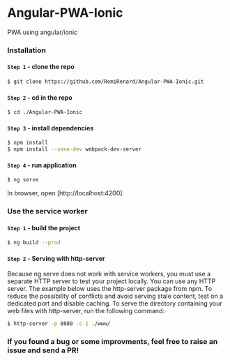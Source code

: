 # Angular-PWA-Ionic
PWA using angular/ionic

### Installation

#### `Step 1` - clone the repo

```bash
$ git clone https://github.com/RemiRenard/Angular-PWA-Ionic.git
```

#### `Step 2` - cd in the repo

```bash
$ cd ./Angular-PWA-Ionic
```

#### `Step 3` - install dependencies

```bash
$ npm install
$ npm install --save-dev webpack-dev-server 
```

#### `Step 4` - run application

```bash
$ ng serve
```

In browser, open [http://localhost:4200]

### Use the service worker

#### `Step 1` - build the project

```bash
$ ng build --prod
```

#### `Step 2` - Serving with http-server

Because ng serve does not work with service workers, you must use a separate HTTP server to test your project locally. You can use any HTTP server. The example below uses the http-server package from npm. To reduce the possibility of conflicts and avoid serving stale content, test on a dedicated port and disable caching.
To serve the directory containing your web files with http-server, run the following command:

```bash
$ http-server -p 8080 -c-1 ./www/
```

### If you found a bug or some improvments, feel free to raise an issue and send a PR!
